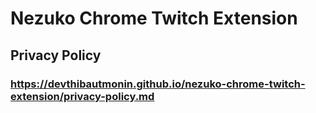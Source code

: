 # Nezuko Chrome Twitch Extension

## Privacy Policy

### https://devthibautmonin.github.io/nezuko-chrome-twitch-extension/privacy-policy.md
